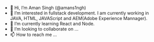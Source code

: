 - 👋 Hi, I’m Aman Singh (@amans1ngh)
- 👀 I’m interested in fullstack development. I am currently working in JAVA, HTML, JAVAScript and AEM(Adobe Experience Mannager).
- 🌱 I’m currently learning React and Node.
- 💞️ I’m looking to collaborate on ...
- 📫 How to reach me ...

<!---
amans1ngh/amans1ngh is a ✨ special ✨ repository because its `README.md` (this file) appears on your GitHub profile.
You can click the Preview link to take a look at your changes.
--->
